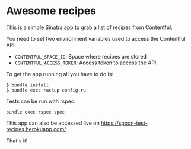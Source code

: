 # Awesome recipes

This is a simple Sinatra app to grab a list of recipes from Contentful.

You need to set two environment variables used to access the Contentful API:
* `CONTENTFUL_SPACE_ID`: Space where recipes are stored
* `CONTENTFUL_ACCESS_TOKEN`: Access token to access the API

To get the app running all you have to do is:

```console
$ bundle install
$ bundle exec rackup config.ru
```

Tests can be run with rspec:

```console
bundle exec rspec spec
```

This app can also be accessed live on https://spoon-test-recipes.herokuapp.com/

That's it!
